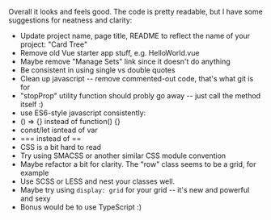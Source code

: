 Overall it looks and feels good. The code is pretty readable, but I have some suggestions for neatness and clarity:
- Update project name, page title, README to reflect the name of your project: "Card Tree"
- Remove old Vue starter app stuff, e.g. HelloWorld.vue
- Maybe remove "Manage Sets" link since it doesn't do anything
- Be consistent in using single vs double quotes
- Clean up javascript -- remove commented-out code, that's what git is for
- "stopProp" utility function should probly go away -- just call the method itself :)
- use ES6-style javascript consistently:
- () => {} instead of function() {}
- const/let isntead of var
- === instead of ==
- CSS is a bit hard to read
- Try using SMACSS or another similar CSS module convention
- Maybe refactor a bit for clarity. The "row" class seems to be a grid, for example
- Use SCSS or LESS and nest your classes well.
- Maybe try using `display: grid` for your grid -- it's new and powerful and sexy
- Bonus would be to use TypeScript :)